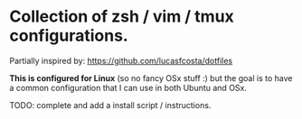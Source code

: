 # Collection of zsh / vim / tmux configurations.

Partially inspired by: https://github.com/lucasfcosta/dotfiles

**This is configured for Linux** (so no fancy OSx stuff :) but the goal is to have a common configuration that I can use in both Ubuntu and OSx.

TODO: complete and add a install script / instructions.
